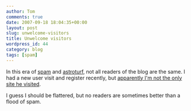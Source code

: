 ```yaml
---
author: Tom
comments: true
date: 2007-09-18 18:04:35+00:00
layout: post
slug: unwelcome-visitors
title: Unwelcome visitors
wordpress_id: 44
category: blog
tags: [spam]
---
```


In this era of [spam](http://en.wikipedia.org/wiki/Spam_(electronic)) and [astroturf](http://en.wikipedia.org/wiki/Astroturfing), not all readers of the blog are the same. I had a new user visit and register recently, but [apparently I'm not the only site he visited](http://cubelodyte.com/2007/09/17/nice-try/).

I guess I should be flattered, but no readers are sometimes better than a flood of spam.
